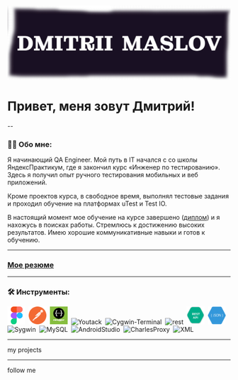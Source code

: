 ![Header](https://github.com/QAMaslov/QAMaslov/blob/main/assets/header_1.jpg)

# Привет, меня зовут Дмитрий!

--

### :man_technologist: Обо мне:

Я начинающий QA Engineer. Мой путь в IT начался с со школы ЯндексПрактикум, где я закончил курс «Инженер по тестированию». Здесь я получил опыт ручного  тестирования мобильных и веб приложений. 

Кроме проектов курса, в свободное время, выполнял тестовые задания и проходил обучение на платформах uTest  и Test IO.

В настоящий момент мое обучение на курсе завершено ([диплом](https://github.com/QAMaslov/QAMaslov/blob/main/assets/Dmitrii%20Maslov_20232QA01427.pdf)) 
и я нахожусь в поисках работы. Стремлюсь к достижению высоких результатов. Имею хорошие коммуникативные навыки и готов к обучению.

---

### [Мое резюме](https://github.com/QAMaslov/QAMaslov/blob/main/assets/DmitriiMaslov_QA_CV.pdf)

---


### 🛠 Инструменты:

<div>
<img src="https://github.com/devicons/devicon/blob/master/icons/figma/figma-original.svg" title="Figma" alt="Figma" width="40" height="40"/>&nbsp;
<img src="https://github.com/QAMaslov/QAMaslov/blob/main/assets/icons8-postman-is-the-only-complete-api-development-environment-48.png" title="Postman" alt="Postman" width="40" height="40"/>&nbsp;
<img src="https://github.com/QAMaslov/QAMaslov/blob/main/assets/swagger-logo-300x300.jpeg" title="Swagger" alt="Swagger" width="40" height="40"/>&nbsp;
<img src="https://github.com/QAMaslov/QAMaslov/blob/main/assets/youtrack-icon.ico" title="Youtrack" alt="Youtack" width="45" height="45"/>&nbsp; <img src="https://github.com/QAMaslov/QAMaslov/blob/main/assets/Cygwin-Terminal.ico" title="Cygwin-Terminal" alt="Cygwin-Terminal" width="45" height="45"/>&nbsp;
<img src="https://github.com/QAMaslov/QAMaslov/blob/main/assets/restapi32.ico" title="Rest" alt="rest" width="40" height="40"/>&nbsp;
<img src="https://github.com/QAMaslov/QAMaslov/blob/main/assets/61b9a1fbfba9473e0fb5e50a_REST%20API%402x.png" title="Rest" alt="rest" width="40" height="40"/>&nbsp;
<img src="https://github.com/QAMaslov/QAMaslov/blob/main/assets/68747470733a2f2f7777772e6a6f686e63616c64657261696f2e636f6d2f696d672f736b696c6c732f6a736f6e2e706e67.png" title="json" alt="json" width="40" height="40"/>&nbsp;
<img src="https://github.com/QAMaslov/QAMaslov/blob/main/assets/Cygwin-logo.ico" title="Cygwin" alt="Sygwin" width="40" height="40"/>&nbsp;
<img src="https://github.com/QAMaslov/QAMaslov/blob/main/assets/MYSQL%20(1).ico" title="MySQL" alt="MySQL" width="40" height="40"/>&nbsp;
<img src="https://github.com/QAMaslov/QAMaslov/blob/main/assets/android-studio.ico" title="AndroidStudio" alt="AndroidStudio" width="40" height="40"/>&nbsp;
<img src="https://github.com/QAMaslov/QAMaslov/blob/main/assets/charles-for-ios.ico" title="CharlesProxy" alt="CharlesProxy" width="40" height="40"/>&nbsp;
<img src="https://github.com/QAMaslov/QAMaslov/blob/main/assets/xml.ico" title="XML" alt="XML" width="40" height="40"/>&nbsp;
</div>

---

my projects

---

follow me